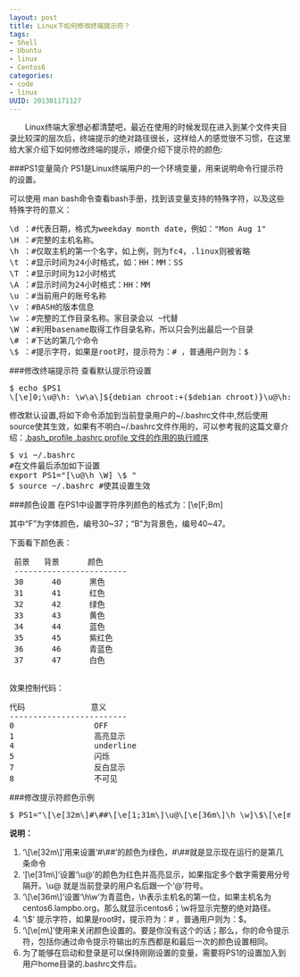 ```yaml
--- 
layout: post
title: Linux下如何修改终端提示符？
tags: 
- Shell
- Ubuntu
- linux
- Centos6
categories:
- code
- linux
UUID: 201301171127
---
```


　　Linux终端大家想必都清楚吧，最近在使用的时候发现在进入到某个文件夹目录比较深的层次后，终端提示的绝对路径很长，这样给人的感觉很不习惯，在这里给大家介绍下如何修改终端的提示，顺便介绍下提示符的颜色:

###PS1变量简介
PS1是Linux终端用户的一个环境变量，用来说明命令行提示符的设置。

可以使用 man bash命令查看bash手册，找到该变量支持的特殊字符，以及这些特殊字符的意义：
<pre id="bash">
\d ：#代表日期，格式为weekday month date，例如："Mon Aug 1"   
\H ：#完整的主机名称。   
\h ：#仅取主机的第一个名字，如上例，则为fc4，.linux则被省略   
\t ：#显示时间为24小时格式，如：HH：MM：SS   
\T ：#显示时间为12小时格式   
\A ：#显示时间为24小时格式：HH：MM   
\u ：#当前用户的账号名称   
\v ：#BASH的版本信息   
\w ：#完整的工作目录名称。家目录会以 ~代替   
\W ：#利用basename取得工作目录名称，所以只会列出最后一个目录 
\# ：#下达的第几个命令   
\$ ：#提示字符，如果是root时，提示符为：# ，普通用户则为：$  
</pre>

###修改终端提示符
查看默认提示符设置
<pre id="bash">
$ echo $PS1
\[\e]0;\u@\h: \w\a\]${debian_chroot:+($debian_chroot)}\u@\h:\w\$
</pre>
修改默认设置,将如下命令添加到当前登录用户的~/.bashrc文件中,然后使用source使其生效，如果有不明白~/.bashrc文件作用的，可以参考我的这篇文章介绍：<a href="http://demi-panda.com/2012/11/22/bash-profile/" target="_bank">.bash_profile .bashrc profile 文件的作用的执行顺序</a>
<pre id="bash">
$ vi ~/.bashrc
#在文件最后添加如下设置
export PS1="[\u@\h \W] \$ "
$ source ~/.bashrc #使其设置生效
</pre>

###颜色设置
在PS1中设置字符序列颜色的格式为：\[\e[F;Bm\]

其中“F”为字体颜色，编号30~37；“B”为背景色，编号40~47。

下面看下颜色表：
<pre id="bash">
 前景   背景      颜色
 ------------------------
 30      40      黑色   
 31      41      红色   
 32      42      绿色   
 33      43      黄色   
 34      44      蓝色   
 35      45      紫红色   
 36      46      青蓝色   
 37      47      白色  
 </pre>
效果控制代码：
<pre id="bash">
代码              意义   
-------------------------   
0                 OFF   
1                 高亮显示   
4                 underline   
5                 闪烁   
7                 反白显示   
8                 不可见  
</pre>

###修改提示符颜色示例
<pre id="bash">
$ PS1="\[\e[32m\]#\##\[\e[1;31m\]\u@\[\e[36m\]\h \w]\$\[\e[m\"
</pre>
<strong>说明：</strong><br>
<ol>
<li>‘\[\e[32m\]’用来设置‘#\##’的颜色为绿色，#\##就是显示现在运行的是第几条命令</li>
<li>‘[\e[31m\]’设置‘\u@’的颜色为红色并高亮显示，如果指定多个数字需要用分号隔开。\u@ 就是当前登录的用户名后跟一个‘@’符号。</li>
<li>‘\[\e[36m\]’设置‘\h\w’为青蓝色，\h表示主机名的第一位，如果主机名为centos6.lampbo.org，那么就显示centos6；\w将显示完整的绝对路径。</li>
<li>‘\$’ 提示字符，如果是root时，提示符为：# ，普通用户则为：$。</li>
<li>‘\[\e[m\]’使用来关闭颜色设置的。要是你没有这个的话；那么，你的命令提示符，包括你通过命令提示符输出的东西都是和最后一次的颜色设置相同。</li>
<li>为了能够在启动和登录是可以保持刚刚设置的变量，需要将PS1的设置加入到用户home目录的.bashrc文件后。</li>
</ol>


